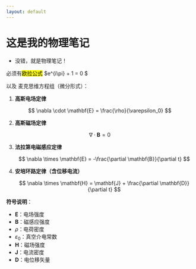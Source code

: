 ```yaml
---
layout: default
---
```


# 这是我的物理笔记

- 没错，就是物理笔记！

必须有<mark>欧拉公式</mark> $e^{i\pi} + 1 = 0 $

以及 麦克思维方程组（微分形式）：

1. **高斯电场定律**  
   
$$
\nabla \cdot \mathbf{E} = \frac{\rho}{\varepsilon_0}
$$

2. **高斯磁场定律**  
   
$$
\nabla \cdot \mathbf{B} = 0
$$

3. **法拉第电磁感应定律**  
   
   $$
   \nabla \times \mathbf{E} = -\frac{\partial \mathbf{B}}{\partial t}
   $$

4. **安培环路定律（含位移电流）**
   
   $$
   \nabla \times \mathbf{H} = \mathbf{J} + \frac{\partial \mathbf{D}}{\partial t}
   $$

**符号说明**：  
- $\mathbf{E}$：电场强度  
- $\mathbf{B}$：磁感应强度  
- $\rho$：电荷密度  
- $\varepsilon_0$：真空介电常数  
- $\mathbf{H}$：磁场强度  
- $\mathbf{J}$：电流密度  
- $\mathbf{D}$：电位移矢量  
